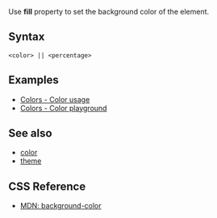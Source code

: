 Use **fill** property to set the background color of the element.

## Syntax

```
<color> || <percentage>
```

## Examples

* [Colors - Color usage](../../storybook/colors/color-usage.md)
* [Colors - Color playground](../../storybook/colors/color-playground.md)

## See also

* [color](./color.md)
* [theme](./theme.md)

## CSS Reference

* [MDN: background-color](!https://developer.mozilla.org/en-US/docs/Web/CSS/background-color)
